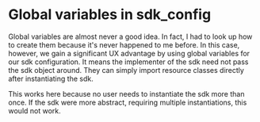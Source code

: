 # Global variables in sdk_config

Global variables are almost never a good idea. In fact, I had to look up how to create them because it's never 
happened to me before. In this case, however, we gain a significant UX advantage by 
using global variables for our sdk configuration. It means the implementer of the sdk need not pass the sdk
object around. They can simply import resource classes directly after instantiating the sdk. 

This works here because no user needs to instantiate the sdk more than once. If the sdk were more abstract, requiring
multiple instantiations, this would not work.